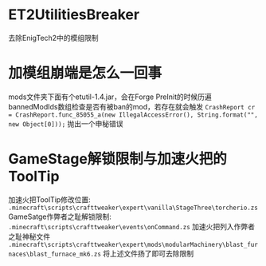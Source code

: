 # ET2UtilitiesBreaker
去除EnigTech2中的模组限制
# 加模组崩端是怎么一回事
mods文件夹下面有个etutil-1.4.jar，会在Forge PreInit的时候历遍bannedModIds数组检查是否有被ban的mod，若存在就会触发
`CrashReport cr = CrashReport.func_85055_a(new IllegalAccessError(), String.format("", new Object[0]));` 抛出一个申秘错误
# GameStage解锁限制与加速火把的ToolTip
加速火把ToolTip修改位置: `.minecraft\scripts\crafttweaker\expert\vanilla\StageThree\torcherio.zs`
GameSatge作弊者之耻解锁限制: `.minecraft\scripts\crafttweaker\events\onCommand.zs`
加速火把列入作弊者之耻神秘文件 `.minecraft\scripts\crafttweaker\expert\mods\modularMachinery\blast_furnaces\blast_furnace_mk6.zs`
将上述文件扬了即可去除限制
